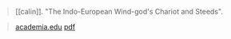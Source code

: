 > [[calin]]. "The Indo-European Wind-god's Chariot and Steeds".

> [academia.edu](https://www.academia.edu/3723105)
> [pdf](calin2008-wind.pdf)